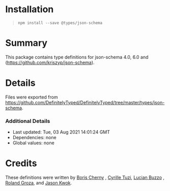 # Installation

> `npm install --save @types/json-schema`

# Summary

This package contains type definitions for json-schema 4.0, 6.0 and (https://github.com/kriszyp/json-schema).

# Details

Files were exported from https://github.com/DefinitelyTyped/DefinitelyTyped/tree/master/types/json-schema.

### Additional Details

* Last updated: Tue, 03 Aug 2021 14:01:24 GMT
* Dependencies: none
* Global values: none

# Credits

These definitions were written by [Boris Cherny](https://github.com/bcherny)
, [Cyrille Tuzi](https://github.com/cyrilletuzi), [Lucian Buzzo](https://github.com/lucianbuzzo)
, [Roland Groza](https://github.com/rolandjitsu), and [Jason Kwok](https://github.com/JasonHK).
